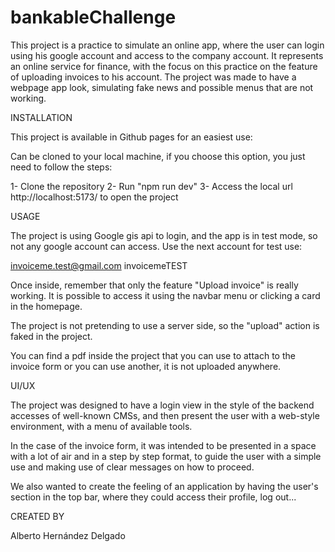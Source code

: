 # bankableChallenge

This project is a practice to simulate an online app, where the user can login using his google account and access to the company account. It represents an online service for finance, with the focus on this practice on the feature of uploading invoices to his account. The project was made to have a webpage app look, simulating fake news and possible menus that are not working.

INSTALLATION

This project is available in Github pages for an easiest use: 

Can be cloned to your local machine, if you choose this option, you just need to follow the steps:

1- Clone the repository
2- Run "npm run dev"
3- Access the local url http://localhost:5173/ to open the project

USAGE

The project is using Google gis api to login, and the app is in test mode, so not any google account can access. Use the next account for test use:

invoiceme.test@gmail.com
invoicemeTEST

Once inside, remember that only the feature "Upload invoice" is really working. It is possible to access it using the navbar menu or clicking a card in the homepage.

The project is not pretending to use a server side, so the "upload" action is faked in the project.

You can find a pdf inside the project that you can use to attach to the invoice form or you can use another, it is not uploaded anywhere.

UI/UX

The project was designed to have a login view in the style of the backend accesses of well-known CMSs, and then present the user with a web-style environment, with a menu of available tools.

In the case of the invoice form, it was intended to be presented in a space with a lot of air and in a step by step format, to guide the user with a simple use and making use of clear messages on how to proceed.

We also wanted to create the feeling of an application by having the user's section in the top bar, where they could access their profile, log out...

CREATED BY

Alberto Hernández Delgado

